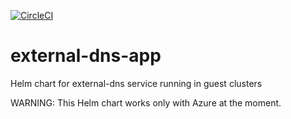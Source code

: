 [![CircleCI](https://circleci.com/gh/giantswarm/external-dns-app.svg?style=svg)](https://circleci.com/gh/giantswarm/external-dns-app)

# external-dns-app
Helm chart for external-dns service running in guest clusters

WARNING: This Helm chart works only with Azure at the moment.

